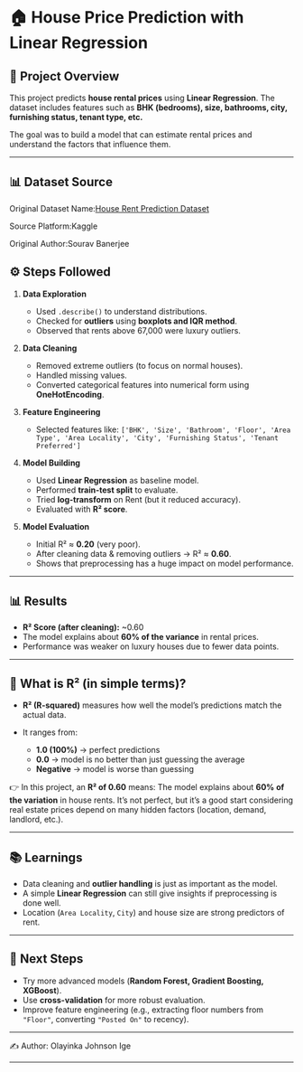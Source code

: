 

# 🏠 House Price Prediction with Linear Regression

## 📌 Project Overview

This project predicts **house rental prices** using **Linear Regression**.
The dataset includes features such as **BHK (bedrooms), size, bathrooms, city, furnishing status, tenant type, etc.**

The goal was to build a model that can estimate rental prices and understand the factors that influence them.

---
## 📊 Dataset Source
Original Dataset Name:[House Rent Prediction Dataset](https://www.kaggle.com/datasets/iamsouravbanerjee/house-rent-prediction-dataset)

Source Platform:Kaggle

Original Author:Sourav Banerjee

## ⚙️ Steps Followed

1. **Data Exploration**

   * Used `.describe()` to understand distributions.
   * Checked for **outliers** using **boxplots and IQR method**.
   * Observed that rents above 67,000 were luxury outliers.

2. **Data Cleaning**

   * Removed extreme outliers (to focus on normal houses).
   * Handled missing values.
   * Converted categorical features into numerical form using **OneHotEncoding**.

3. **Feature Engineering**

   * Selected features like:
     `['BHK', 'Size', 'Bathroom', 'Floor', 'Area Type', 'Area Locality', 'City', 'Furnishing Status', 'Tenant Preferred']`

4. **Model Building**

   * Used **Linear Regression** as baseline model.
   * Performed **train-test split** to evaluate.
   * Tried **log-transform** on Rent (but it reduced accuracy).
   * Evaluated with **R² score**.

5. **Model Evaluation**

   * Initial R² ≈ **0.20** (very poor).
   * After cleaning data & removing outliers → R² ≈ **0.60**.
   * Shows that preprocessing has a huge impact on model performance.

---

## 📊 Results

* **R² Score (after cleaning):** \~0.60
* The model explains about **60% of the variance** in rental prices.
* Performance was weaker on luxury houses due to fewer data points.

---

## 📘 What is R² (in simple terms)?

* **R² (R-squared)** measures how well the model’s predictions match the actual data.
* It ranges from:

  * **1.0 (100%)** → perfect predictions 
  * **0.0** → model is no better than just guessing the average
  * **Negative** → model is worse than guessing 

👉 In this project, an **R² of 0.60** means:
The model explains about **60% of the variation** in house rents. It’s not perfect, but it’s a good start considering real estate prices depend on many hidden factors (location, demand, landlord, etc.).


---

## 📚 Learnings

* Data cleaning and **outlier handling** is just as important as the model.
* A simple **Linear Regression** can still give insights if preprocessing is done well.
* Location (`Area Locality`, `City`) and house size are strong predictors of rent.

---

## 🔮 Next Steps

* Try more advanced models (**Random Forest, Gradient Boosting, XGBoost**).
* Use **cross-validation** for more robust evaluation.
* Improve feature engineering (e.g., extracting floor numbers from `"Floor"`, converting `"Posted On"` to recency).

---

✍️ Author: Olayinka Johnson Ige

---


